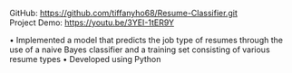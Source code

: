 GitHub: https://github.com/tiffanyho68/Resume-Classifier.git <br/>
Project Demo: https://youtu.be/3YEI-1tER9Y <br/>

• Implemented a model that predicts the job type of resumes through the use of a naive Bayes classifier and a training set consisting of various resume types
• Developed using Python

